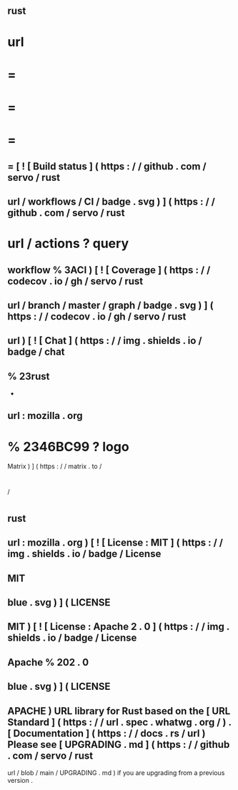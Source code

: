 rust
-
url
=
=
=
=
=
=
=
=
[
!
[
Build
status
]
(
https
:
/
/
github
.
com
/
servo
/
rust
-
url
/
workflows
/
CI
/
badge
.
svg
)
]
(
https
:
/
/
github
.
com
/
servo
/
rust
-
url
/
actions
?
query
=
workflow
%
3ACI
)
[
!
[
Coverage
]
(
https
:
/
/
codecov
.
io
/
gh
/
servo
/
rust
-
url
/
branch
/
master
/
graph
/
badge
.
svg
)
]
(
https
:
/
/
codecov
.
io
/
gh
/
servo
/
rust
-
url
)
[
!
[
Chat
]
(
https
:
/
/
img
.
shields
.
io
/
badge
/
chat
-
%
23rust
-
-
url
:
mozilla
.
org
-
%
2346BC99
?
logo
=
Matrix
)
]
(
https
:
/
/
matrix
.
to
/
#
/
#
rust
-
url
:
mozilla
.
org
)
[
!
[
License
:
MIT
]
(
https
:
/
/
img
.
shields
.
io
/
badge
/
License
-
MIT
-
blue
.
svg
)
]
(
LICENSE
-
MIT
)
[
!
[
License
:
Apache
2
.
0
]
(
https
:
/
/
img
.
shields
.
io
/
badge
/
License
-
Apache
%
202
.
0
-
blue
.
svg
)
]
(
LICENSE
-
APACHE
)
URL
library
for
Rust
based
on
the
[
URL
Standard
]
(
https
:
/
/
url
.
spec
.
whatwg
.
org
/
)
.
[
Documentation
]
(
https
:
/
/
docs
.
rs
/
url
)
Please
see
[
UPGRADING
.
md
]
(
https
:
/
/
github
.
com
/
servo
/
rust
-
url
/
blob
/
main
/
UPGRADING
.
md
)
if
you
are
upgrading
from
a
previous
version
.
